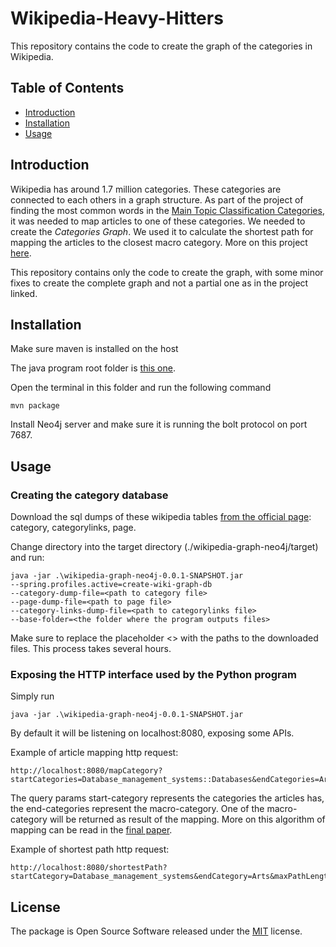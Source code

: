 # Wikipedia-Heavy-Hitters
This repository contains the code to create the graph of the categories in Wikipedia.

## Table of Contents
- [Introduction](#introduction)
- [Installation](#installation)
- [Usage](#usage)

## Introduction

Wikipedia has around 1.7 million categories.
These categories are connected to each others in a graph structure. As part of the project of finding the most common words in the [Main Topic Classification Categories](https://en.wikipedia.org/wiki/Category:Main_topic_classifications), it was needed to map articles to one of these categories. We needed to create the _Categories Graph_. We used it to calculate the shortest path for mapping the articles to the closest macro category. More on this project [here](https://github.com/cenh/Wikipedia-Heavy-Hitters/).

This repository contains only the code to create the graph, with some minor fixes to create the complete graph and not a partial one as in the project linked.

## Installation

Make sure maven is installed on the host


The java program root folder is [this one](./wikipedia-graph-neo4j/).

Open the terminal in this folder and run the following command
    
    mvn package

Install Neo4j server and make sure it is running the bolt protocol on port 7687.

## Usage

### Creating the category database

Download the sql dumps of these wikipedia tables [from the official page](https://dumps.wikimedia.org/enwiki/): category, categorylinks, page.

Change directory into the target directory (./wikipedia-graph-neo4j/target) and run:

    java -jar .\wikipedia-graph-neo4j-0.0.1-SNAPSHOT.jar 
    --spring.profiles.active=create-wiki-graph-db 
    --category-dump-file=<path to category file> 
    --page-dump-file=<path to page file>
    --category-links-dump-file=<path to categorylinks file>
    --base-folder=<the folder where the program outputs files>

Make sure to replace the placeholder <> with the paths to the downloaded files.
This process takes several hours.

### Exposing the HTTP interface used by the Python program

Simply run

    java -jar .\wikipedia-graph-neo4j-0.0.1-SNAPSHOT.jar

By default it will be listening on localhost:8080, exposing some APIs.

Example of article mapping http request:

    http://localhost:8080/mapCategory?startCategories=Database_management_systems::Databases&endCategories=Arts::Geography::Technology::Science::People::World

The query params start-category represents the categories the articles has, the end-categories represent the macro-category. One of the macro-category will be returned as result of the mapping. More on this algorithm of mapping can be read in the [final paper](./CTDS___Heavy_Hitters_Words.pdf).

Example of shortest path http request:

    http://localhost:8080/shortestPath?startCategory=Database_management_systems&endCategory=Arts&maxPathLength=10

## License
The package is Open Source Software released under the [MIT](LICENSE) license.
